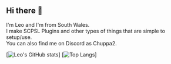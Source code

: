 ## Hi there 👋
I'm Leo and I'm from South Wales. \
I make SCPSL Plugins and other types of things that are simple to setup/use. \
You can also find me on Discord as Chuppa2.

[![Leo's GitHub stats](https://github-readme-stats.vercel.app/api?username=chillguy-leo&theme=dark)]
[![Top Langs](https://github-readme-stats.vercel.app/api/top-langs/?username=chillguy-leo&theme=dark)]

